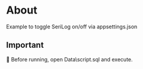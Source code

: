 ﻿# About

Example to toggle SeriLog on/off via appsettings.json

## Important

:stop_sign: Before running, open Data\script.sql and execute.